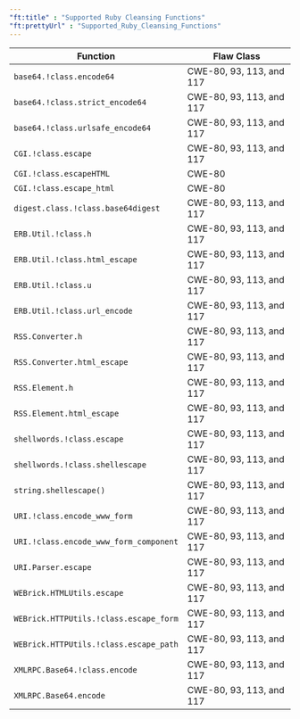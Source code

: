 ```yaml
---
"ft:title" : "Supported Ruby Cleansing Functions"
"ft:prettyUrl" : "Supported_Ruby_Cleansing_Functions"
---
```


|Function| Flaw Class               |
|--------|--------------------------|
|`base64.!class.encode64`| CWE-80, 93, 113, and 117 |
|`base64.!class.strict_encode64`| CWE-80, 93, 113, and 117 |
|`base64.!class.urlsafe_encode64`| CWE-80, 93, 113, and 117 |
|`CGI.!class.escape`| CWE-80, 93, 113, and 117 |
|`CGI.!class.escapeHTML`| CWE-80                   |
|`CGI.!class.escape_html`| CWE-80                   |
|`digest.class.!class.base64digest`| CWE-80, 93, 113, and 117 |
|`ERB.Util.!class.h`| CWE-80, 93, 113, and 117 |
|`ERB.Util.!class.html_escape`| CWE-80, 93, 113, and 117 |
|`ERB.Util.!class.u`| CWE-80, 93, 113, and 117 |
|`ERB.Util.!class.url_encode`| CWE-80, 93, 113, and 117 |
|`RSS.Converter.h`| CWE-80, 93, 113, and 117 |
|`RSS.Converter.html_escape`| CWE-80, 93, 113, and 117 |
|`RSS.Element.h`| CWE-80, 93, 113, and 117 |
|`RSS.Element.html_escape`| CWE-80, 93, 113, and 117 |
|`shellwords.!class.escape`| CWE-80, 93, 113, and 117 |
|`shellwords.!class.shellescape`| CWE-80, 93, 113, and 117 |
|`string.shellescape()`| CWE-80, 93, 113, and 117 |
|`URI.!class.encode_www_form`| CWE-80, 93, 113, and 117 |
|`URI.!class.encode_www_form_component`| CWE-80, 93, 113, and 117 |
|`URI.Parser.escape`| CWE-80, 93, 113, and 117 |
|`WEBrick.HTMLUtils.escape`| CWE-80, 93, 113, and 117 |
|`WEBrick.HTTPUtils.!class.escape_form`| CWE-80, 93, 113, and 117 |
|`WEBrick.HTTPUtils.!class.escape_path`| CWE-80, 93, 113, and 117 |
|`XMLRPC.Base64.!class.encode`| CWE-80, 93, 113, and 117 |
|`XMLRPC.Base64.encode`| CWE-80, 93, 113, and 117 |
